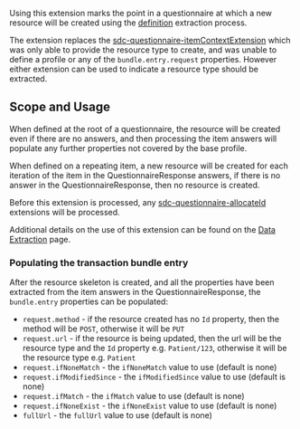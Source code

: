 Using this extension marks the point in a questionnaire at which a new resource will be created using the [definition](extraction.html#definition-extract) extraction process.

The extension replaces the [sdc-questionnaire-itemContextExtension](StructureDefinition-sdc-questionnaire-itemExtractionContext.html) which was only able to provide the resource type to create, and was unable to define a profile or any of the `bundle.entry.request` properties.
However either extension can be used to indicate a resource type should be extracted.

<a name="scope"></a>
## Scope and Usage
When defined at the root of a questionnaire, the resource will be created even if there are no answers, and then processing the item answers will populate any further properties not covered by the base profile.

When defined on a repeating item, a new resource will be created for each iteration of the item in the QuestionnaireResponse answers, if there is no answer in the QuestionnaireResponse, then no resource is created.

Before this extension is processed, any [sdc-questionnaire-allocateId](StructureDefinition-sdc-questionnaire-extractAllocateId.html) extensions will be processed.

Additional details on the use of this extension can be found on the [Data Extraction](extraction.html#definition-based-extraction) page.

### Populating the transaction bundle entry
After the resource skeleton is created, and all the properties have been extracted from the item answers in the QuestionnaireResponse, the `bundle.entry` properties can be populated:

* `request.method` - if the resource created has no `Id` property, then the method will be `POST`, otherwise it will be `PUT`
* `request.url` - if the resource is being updated, then the url will be the resource type and the `Id` property e.g. `Patient/123`, 
   otherwise it will be the resource type e.g. `Patient`
* `request.ifNoneMatch` - the `ifNoneMatch` value to use (default is none)
* `request.ifModifiedSince` - the `ifModifiedSince` value to use (default is none)
* `request.ifMatch` - the `ifMatch` value to use (default is none)
* `request.ifNoneExist` - the `ifNoneExist` value to use (default is none)
* `fullUrl` - the `fullUrl` value to use (default is none)
